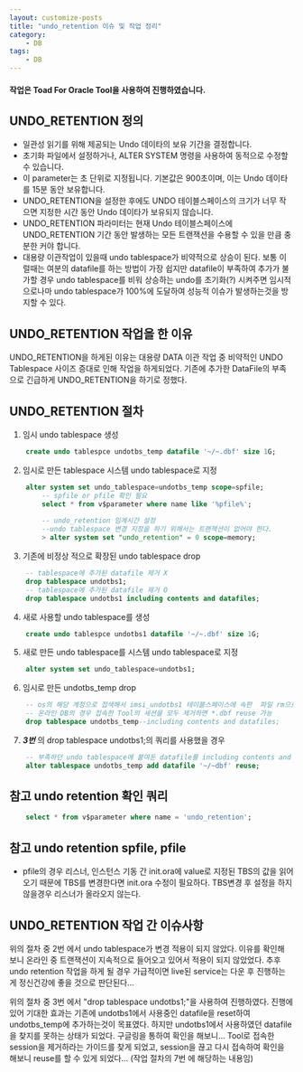 ```yaml
---
layout: customize-posts
title: "undo_retention 이슈 및 작업 정리"
category:
    - DB
tags:
    - DB
---
```


#### 작업은 Toad For Oracle Tool을 사용하여 진행하였습니다.

## UNDO_RETENTION 정의
*   일관성 읽기를 위해 제공되는 Undo 데이타의 보유 기간을 결정합니다.
*   초기화 파일에서 설정하거나, ALTER SYSTEM 명령을 사용하여 동적으로 수정할 수 있습니다.
*   이 parameter는 초 단위로 지정됩니다. 기본값은 900초이며, 이는 Undo 데이타를 15분 동안 보유합니다.
*   UNDO_RETENTION을 설정한 후에도 UNDO 테이블스페이스의 크기가 너무 작으면 지정한 시간 동안 Undo 데이타가 보유되지 않습니다.
*   UNDO_RETENTION 파라미터는 현재 Undo 테이블스페이스에 UNDO_RETENTION 기간 동안 발생하는 모든 트랜잭션을 수용할 수 있을 만큼 충분한 커야 합니다.
*   대용량 이관작업이 있을때 undo tablespace가 비약적으로 상승이 된다.  보통 이럴때는 여분의 datafile를 하는 방법이 가장 쉽지만 datafile이 부족하여 추가가 불가할 경우 undo tablespace를 비워 상승하는 undo를 초기화(?) 시켜주면 임시적으로나마 undo tablespace가 100%에 도달하여 성능적 이슈가 발생하는것을  방지할 수 있다.

## UNDO_RETENTION 작업을 한 이유
UNDO_RETENTION을 하게된 이유는 대용량 DATA 이관 작업 중 비약적인 UNDO Tablespace 사이즈 증대로 인해 작업을 하게되었다.
기존에 추가한 DataFile의 부족으로 긴급하게 UNDO_RETENTION을 하기로 정했다.

## UNDO_RETENTION 절차

1. 임시 undo tablespace 생성
```sql
    create undo tablespce undotbs_temp datafile '~/~.dbf' size 1G;
```
2. 임시로 만든 tablespace 시스템 undo tablespace로 지정
```sql
    alter system set undo_tablespace=undotbs_temp scope=spfile;
        -- spfile or pfile 확인 필요
        select * from v$parameter where name like '%pfile%';
        
        -- undo_retention 임계시간 설정
        --undo tablespace 변경 지정을 하기 위해서는 트랜잭션이 없어야 한다.
        > alter system set "undo_retention" = 0 scope=memory; 
```
3. 기존에 비정상 적으로 확장된 undo tablespace drop
```sql
    -- tablespace에 추가된 datafile 제거 X
    drop tablespace undotbs1;
    -- tablespace에 추가된 datafile 제거 O
    drop tablespace undotbs1 including contents and datafiles;
```
4. 새로 사용할 undo tablespace를 생성
```sql
    create undo tablespce undotbs1 datafile '~/~.dbf' size 1G;
```
5. 새로 만든 undo tablespace를 시스템 undo tablespace로 지정
```sql
    alter system set undo_tablespace=undotbs1;
```
6. 임시로 만든 undotbs_temp drop
```sql
    -- os의 해당 계정으로 접색해서 imsi_undotbs1 테이블스페이스에 속판  파일 rm으로 삭제
    -- 온라인 DB의 경우 접속한 Tool의 세션을 모두 제거하면 *.dbf reuse 가능
    drop tablespace undotbs_temp--including contents and datafiles;
```
7. **_3번_** 의 drop tablespace undotbs1;의 쿼리를 사용했을 경우
```sql
    -- 부족하던 undo tablespace에 붙여둔 datafile를 including contents and datafiles를 하지 않았을때 아래 쿼리로 재사용 가능
    alter tablespace undotbs_temp add datafile '~/~dbf' reuse;
```
## 참고 undo retention 확인 쿼리
```sql
    select * from v$parameter where name = 'undo_retention';
```

## 참고 undo retention spfile, pfile
*   pfile의 경우 리스너, 인스턴스 기동 간 init.ora에 value로 지정된 TBS의 값을 읽어 오기 때문에 TBS를 변경한다면 init.ora 수정이 필요하다. TBS변경 후 설정을 하지 않을경우 리스너가 올라오지 않는다.

## UNDO_RETENTION 작업 간 이슈사항
위의 절차 중 2번 에서 undo tablespace가 변경 적용이 되지 않았다.
이유를 확인해 보니 온라인 중 트랜잭션이 지속적으로 들어오고 있어서 적용이 되지 않았었다.
추후 undo retention 작업을 하게 될 경우 가급적이면 live된 service는 다운 후 진행하는 게 정신건강에 좋을 것으로 판단된다...

위의 절차 중 3번 에서 "drop tablespace undotbs1;"을 사용하여 진행하였다.
진행에 있어 기대한 효과는 기존에 undotbs1에서 사용중인 datafile을 reset하여 undotbs_temp에 추가하는것이 목표였다.
하지만 undotbs1에서 사용하였던 datafile을 찾지를 못하는 상태가 되었다.
구글링을 통하여 확인을 해보니... Tool로 접속한 session을 제거하라는 가이드를 찾게 되었고, session을 끊고 다시 접속하여 확인을 해보니 reuse를 할 수 있게 되었다...
(작업 절차의 7번 에 해당하는 내용임)